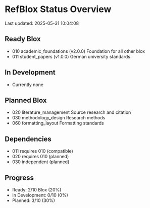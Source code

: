 ﻿# RefBlox Status Overview

Last updated: 2025-05-31 10:04:08

## Ready Blox
* 010 academic_foundations (v2.0.0) Foundation for all other blox
* 011 student_papers (v1.0.0) German university standards

## In Development
* Currently none

## Planned Blox
* 020 literature_management Source research and citation
* 030 methodology_design Research methods
* 060 formatting_layout Formatting standards

## Dependencies
* 011 requires 010 (compatible)
* 020 requires 010 (planned)
* 030 independent (planned)

## Progress
* Ready: 2/10 Blox (20%)
* In Development: 0/10 (0%)
* Planned: 3/10 (30%)

